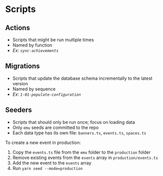 # Scripts

## Actions

- Scripts that might be run multiple times
- Named by function
- _Ex: `sync-achievements`_

## Migrations

- Scripts that update the database schema incrementally to the latest version
- Named by sequence
- _Ex: `1-01-populate-configuration`_

## Seeders

- Scripts that should only be run once; focus on loading data
- Only `emu` seeds are committed to the repo
- Each data type has its own file: `banners.ts`, `events.ts`, `spaces.ts`

To create a new event in production:

1. Copy the `events.ts` file from the `emu` folder to the `production` folder
2. Remove existing events from the `events` array in `production/events.ts`
3. Add the new event to the `events` array
4. Run `yarn seed --mode=production`
